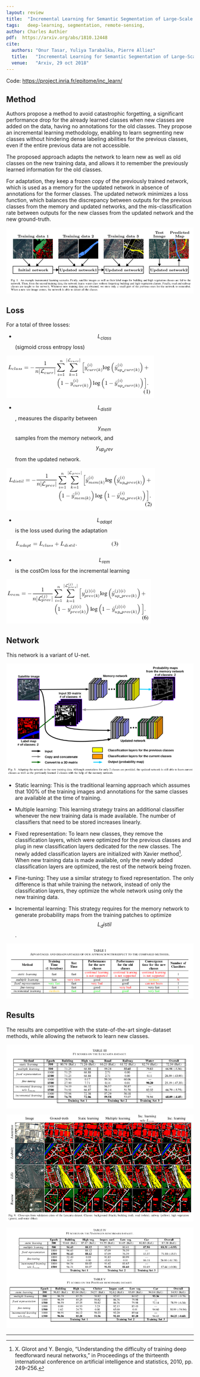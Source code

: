 ```yaml
---
layout: review
title:  "Incremental Learning for Semantic Segmentation of Large-Scale Remote Sensing Data"
tags:   deep-learning, segmentation, remote-sensing,
author: Charles Authier
pdf:  https://arxiv.org/abs/1810.12448
cite:
  authors: "Onur Tasar, Yuliya Tarabalka, Pierre Alliez"
  title:   "Incremental Learning for Semantic Segmentation of Large-Scale Remote Sensing Data"
  venue:   "Arxiv, 29 oct 2018"
---
```


Code: https://project.inria.fr/epitome/inc_learn/

## Method
Authors propose a method to avoid catastrophic forgetting, a significant performance drop for the already learned classes when new classes are added on the data, having no annotations for the old classes.
They propose an incremental learning methodology, enabling to learn segmenting new classes without hindering dense labeling abilities for the previous classes, even if the entire previous data are not accessible.

The proposed approach adapts the network to learn new as well as old classes on the new training data, and allows it to remember the previously learned information for the old classes.

For adaptation, they keep a frozen copy of the previously trained network, which is used as a memory for the updated network in absence of annotations for the former classes.
The updated network minimizes a loss function, which balances the discrepancy between outputs for the previous classes from the memory and updated networks, and the mis-classification rate between outputs for the new classes from the updated network and the new ground-truth.

![](/deep-learning/images/incrementallearning/intro.png)

## Loss

For a total of three losses:
- $$L_{class}$$ (sigmoid cross entropy loss)

![](/deep-learning/images/incrementallearning/loss1.png)

- $$L_{distill}$$, measures the disparity between $$y_{mem}$$ samples from the memory network, and $$y_{up_prev}$$ from the updated network.

![](/deep-learning/images/incrementallearning/loss2.png)

- $$L_{adapt}$$  is the loss used during the adaptation

![](/deep-learning/images/incrementallearning/loss12.png)

- $$L_{rem}$$ is the costOm loss for the incremental learning

![](/deep-learning/images/incrementallearning/loss3.png)

## Network

This network is a variant of U-net.

![](/deep-learning/images/incrementallearning/network.png)

- Static learning: This is the traditional learning approach which assumes that 100% of the training images and annotations for the same classes are available at the time of training.

- Multiple learning: This learning strategy trains an additional classifier whenever the new training data is made available. The number of classifiers that need to be stored increases linearly.

- Fixed representation: To learn new classes, they remove the classification layers, which were optimized for the previous classes and plug in new classification layers dedicated for the new classes. The newly added classification layers are initialized with Xavier method[^footnote]. When new training data is made available, only the newly added classification layers are optimized, the rest of the network being frozen.

- Fine-tuning: They use a similar strategy to fixed representation. The only difference is that while training the network, instead of only the classification layers, they optimize the whole network using only the new training data.

- Incremental learning: This strategy requires for the memory network to generate probability maps from the training patches to optimize $$L_distil$$.

![](/deep-learning/images/incrementallearning/compare.png)

## Results

The results are competitive with the state-of-the-art single-dataset methods, while allowing the network to learn new classes.

![](/deep-learning/images/incrementallearning/luxcarta.png)

![](/deep-learning/images/incrementallearning/image.png)

![](/deep-learning/images/incrementallearning/potsdam.png)


---

[^footnote]: X. Glorot and Y. Bengio, “Understanding the difficulty of training deep feedforward neural networks,” in Proceedings of the thirteenth international conference on artificial intelligence and statistics, 2010, pp. 249–256.
